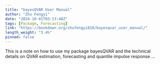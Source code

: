 ```yaml
---
title: "bayesQVAR User Manual"
author: "Zhu Fengyi"
date: "2024-10-01T03:13:48Z"
tags: [Package, Forecasting]
link: "https://bookdown.org/zhufengyi810/bayesqvar_user_manual/"
length_weight: "3.4%"
pinned: false
---
```


This is a note on how to use my package bayesQVAR and the technical details on QVAR estimation, forecasting and quantile impulse response ...
